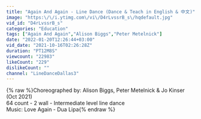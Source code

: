 ```yaml
---
title: "Again And Again - Line Dance (Dance & Teach in English & 中文)"
image: "https:\/\/i.ytimg.com\/vi\/D4rLvssrB_s\/hqdefault.jpg"
vid_id: "D4rLvssrB_s"
categories: "Education"
tags: ["Again And Again","Alison Biggs","Peter Metelnick"]
date: "2022-01-20T12:26:44+03:00"
vid_date: "2021-10-16T02:26:28Z"
duration: "PT12M8S"
viewcount: "22983"
likeCount: "229"
dislikeCount: ""
channel: "LineDanceDallas3"
---
```

{% raw %}Choreographed by: Alison Biggs, Peter Metelnick &amp; Jo Kinser (Oct 2021)<br />64 count - 2 wall - Intermediate level line dance<br />Music: Love Again - Dua Lipa{% endraw %}
